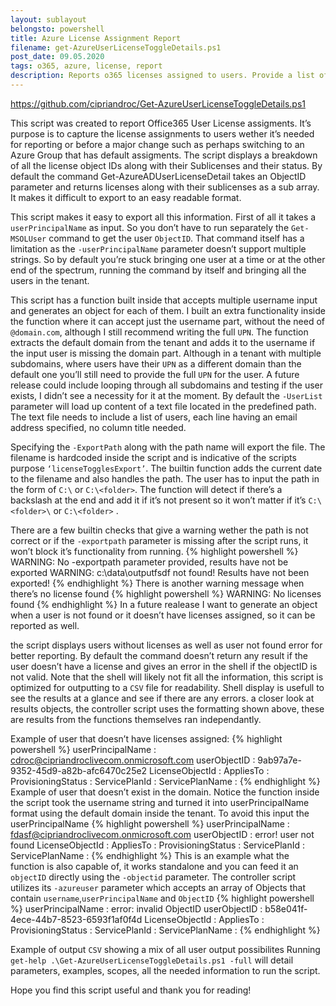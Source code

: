 ```yaml
---
layout: sublayout
belongsto: powershell
title: Azure License Assignment Report
filename: get-AzureUserLicenseToggleDetails.ps1
post_date: 09.05.2020
tags: o365, azure, license, report
description: Reports o365 licenses assigned to users. Provide a list of user names and the results are exported to a CSV file.
---
```


<https://github.com/cipriandroc/Get-AzureUserLicenseToggleDetails.ps1>

This script was created to report Office365 User License assigments. It’s purpose is to capture the license assignments to users wether it’s needed for reporting or before a major change such as perhaps switching to an Azure Group that has default assigments.
The script displays a breakdown of all the license object IDs along with their Sublicenses and their status.
By default the command Get-AzureADUserLicenseDetail takes an ObjectID parameter and returns licenses along with their sublicenses as a sub array. It makes it difficult to export to an easy readable format.

This script makes it easy to export all this information. First of all it takes a `userPrincipalName` as input. So you don’t have to run separately the `Get-MSOLUser` command to get the user `ObjectID`. That command itself has a limitation as the `-userPrincipalName` parameter doesn’t support multiple strings. So by default you’re stuck bringing one user at a time or at the other end of the spectrum, running the command by itself and bringing all the users in the tenant.

This script has a function built inside that accepts multiple username input and generates an object for each of them. I built an extra functionality inside the function where it can accept just the username part, without the need of `@domain.com`, although I still recommend writing the full `UPN`. The function extracts the default domain from the tenant and adds it to the username if the input user is missing the domain part. Although in a tenant with multiple subdomains, where users have their `UPN` as a different domain than the default one you’ll still need to provide the full `UPN` for the user. A future release could include looping through all subdomains and testing if the user exists, I didn’t see a necessity for it at the moment.
By default the `-UserList` parameter will load up content of a text file located in the predefined path. The text file needs to include a list of users, each line having an email address specified, no column title needed.

Specifying the `-ExportPath` along with the path name will export the file. The filename is hardcoded inside the script and is indicative of the scripts purpose `‘licenseTogglesExport’`.
The builtin function adds the current date to the filename and also handles the path. The user has to input the path in the form of `C:\` or `C:\<folder>`. The function will detect if there’s a backslash at the end and add it if it’s not present so it won’t matter if it’s `C:\<folder>\` or `C:\<folder>` .

There are a few builtin checks that give a warning wether the path is not correct or if the `-exportpath` parameter is missing after the script runs, it won’t block it’s functionality from running.
{% highlight powershell %}
WARNING: No -exportpath parameter provided, results have not be exported
WARNING: c:\data\outputfsdf not found! Results have not been exported!
{% endhighlight %}
There is another warning message when there’s no license found
{% highlight powershell %}
WARNING: No licenses found
{% endhighlight %}
In a future realease I want to generate an object when a user is not found or it doesn’t have licenses assigned, so it can be reported as well.

the script displays users without licenses as well as user not found error for better reporting. By default the command doesn’t return any result if the user doesn’t have a license and gives an error in the shell if the objectID is not valid.
Note that the shell will likely not fit all the information, this script is optimized for outputting to a `CSV` file for readability. Shell display is usefull to see the results at a glance and see if there are any errors.
a closer look at results objects, the controller script uses the formatting shown above, these are results from the functions themselves ran independantly.

Example of user that doesn’t have licenses assigned:
{% highlight powershell %}
userPrincipalName : cdroc@cipriandroclivecom.onmicrosoft.com
userObjectID : 9ab97a7e-9352-45d9-a82b-afc6470c25e2
LicenseObjectId :
AppliesTo :
ProvisioningStatus :
ServicePlanId :
ServicePlanName :
{% endhighlight %}
Example of user that doesn’t exist in the domain. Notice the function inside the script took the username string and turned it into userPrincipalName format using the default domain inside the tenant. To avoid this input the userPrincipalName
{% highlight powershell %}
userPrincipalName : fdasf@cipriandroclivecom.onmicrosoft.com
userObjectID : error! user not found
LicenseObjectId :
AppliesTo :
ProvisioningStatus :
ServicePlanId :
ServicePlanName :
{% endhighlight %}
This is an example what the function is also capable of, it works standalone and you can feed it an `objectID` directly using the `-objectid` parameter. The controller script utilizes its `-azureuser` parameter which accepts an array of Objects that contain `username`,`userPrincipalName` and `ObjectID`
{% highlight powershell %}
userPrincipalName : error: invalid ObjectID
userObjectID : b58e041f-4ece-44b7-8523-6593f1af0f4d
LicenseObjectId :
AppliesTo :
ProvisioningStatus :
ServicePlanId :
ServicePlanName :
{% endhighlight %}

Example of output `CSV` showing a mix of all user output possibilites
Running `get-help .\Get-AzureUserLicenseToggleDetails.ps1 -full` will detail parameters, examples, scopes, all the needed information to run the script.

Hope you find this script useful and thank you for reading!

